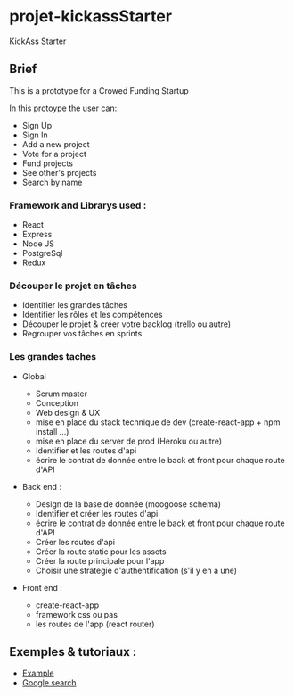 # projet-kickassStarter
 KickAss Starter

## Brief

This is a prototype for a Crowed Funding Startup

In this protoype the user can:
- Sign Up
- Sign In
- Add a new project
- Vote for a project
- Fund projects
- See other's projects
- Search by name

### Framework and Librarys used :


* React
* Express
* Node JS
* PostgreSql
* Redux

### Découper le projet en tâches

* Identifier les grandes tâches
* Identifier les rôles et les compétences
* Découper le projet & créer votre backlog (trello ou autre)
* Regrouper vos tâches en sprints


### Les grandes taches

* Global
  * Scrum master
  * Conception
  * Web design & UX
  * mise en place du stack technique de dev (create-react-app + npm install ...)
  * mise en place du server de prod (Heroku ou autre)
  * Identifier et les routes d'api
  * écrire le contrat de donnée entre le back et front pour chaque route d'API
  
* Back end :
  * Design de la base de donnée (moogoose schema)
  * Identifier et créer les routes d'api
  * écrire le contrat de donnée entre le back et front pour chaque route d'API
  * Créer les routes d'api
  * Créer la route static pour les assets
  * Créer la route principale pour l'app
  * Choisir une strategie d'authentification (s'il y en a une)

* Front end :
  * create-react-app
  * framework css ou pas
  * les routes de l'app (react router)

## Exemples & tutoriaux :

* [Example](http://blog.slatepeak.com/refactoring-a-basic-authenticated-api-with-node-express-and-mongo/)
* [Google search](https://www.google.fr/search?q=mongoose+delete+rules&oq=mongoose+delete+rules&aqs=chrome..69i57.7999j0j4&sourceid=chrome&ie=UTF-8#safe=off&q=github+mongoose+examples&*)
